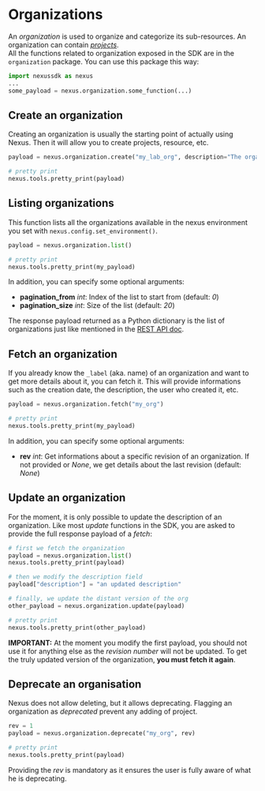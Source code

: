 # Organizations
An *organization* is used to organize and categorize its sub-resources. An organization can contain [*projects*](./projects.md).  
All the functions related to organization exposed in the SDK are in the `organization` package. You can use this package this way:
```python
import nexussdk as nexus
...
some_payload = nexus.organization.some_function(...)
```

## Create an organization
Creating an organization is usually the starting point of actually using Nexus. Then it will allow you to create projects, resource, etc.
```python
payload = nexus.organization.create("my_lab_org", description="The organization for my lab")

# pretty print
nexus.tools.pretty_print(payload)
```


## Listing organizations
This function lists all the organizations available in the nexus environment you set with `nexus.config.set_environment()`.
```python
payload = nexus.organization.list()

# pretty print
nexus.tools.pretty_print(my_payload)
```

In addition, you can specify some optional arguments:
- **pagination_from** *int*: Index of the list to start from (default: *0*)
- **pagination_size** *int*: Size of the list (default: *20*)

The response payload returned as a Python dictionary is the list of organizations just like mentioned in the [REST API doc](https://bluebrain.github.io/nexus/docs/api/admin/admin-orgs-api.html#list-organizations).


## Fetch an organization
If you already know the `_label` (aka. name) of an organization and want to get more details about it, you can fetch it. This will provide informations such as the creation date, the description, the user who created it, etc.
```python
payload = nexus.organization.fetch("my_org")

# pretty print
nexus.tools.pretty_print(my_payload)
```

In addition, you can specify some optional arguments:
- **rev** *int*: Get informations about a specific revision of an organization. If not provided or *None*, we get details about the last revision (default: *None*)


## Update an organization
For the moment, it is only possible to update the description of an organization. Like most *update* functions in the SDK, you are asked to provide the full response payload of a *fetch*:

```python
# first we fetch the organization
payload = nexus.organization.list()
nexus.tools.pretty_print(payload)

# then we modify the description field
payload["description"] = "an updated description"

# finally, we update the distant version of the org
other_payload = nexus.organization.update(payload)

# pretty print
nexus.tools.pretty_print(other_payload)
```
**IMPORTANT:** At the moment you modify the first payload, you should not use it for anything else as the *revision number* will not be updated. To get the truly updated version of the organization, **you must fetch it again**.

## Deprecate an organisation
Nexus does not allow deleting, but it allows deprecating. Flagging an organization as *deprecated* prevent any adding of project.

```python
rev = 1
payload = nexus.organization.deprecate("my_org", rev)

# pretty print
nexus.tools.pretty_print(payload)
```
Providing the *rev* is mandatory as it ensures the user is fully aware of what he is deprecating.
